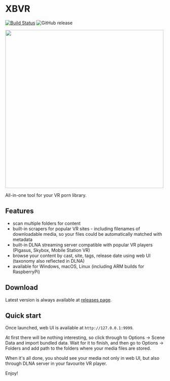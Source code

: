 # XBVR

[![Build Status](https://cloud.drone.io/api/badges/cld9x/xbvr/status.svg)](https://cloud.drone.io/cld9x/xbvr) ![GitHub release](https://img.shields.io/github/release/cld9x/xbvr.svg)

<img src="https://i.imgur.com/Q3UdJhV.jpg" width="500"/>

All-in-one tool for your VR porn library.

## Features

- scan multiple folders for content
- built-in scrapers for popular VR sites - including filenames of downloadable media, so your files could be automatically matched with metadata
- built-in DLNA streaming server compatible with popular VR players (Pigasus, Skybox, Mobile Station VR)
- browse your content by cast, site, tags, release date using web UI (taxonomy also reflected in DLNA)
- available for Windows, macOS, Linux (including ARM builds for RaspberryPi)

## Download

Latest version is always available at [releases page](https://github.com/cld9x/xbvr/releases).

## Quick start

Once launched, web UI is available at `http://127.0.0.1:9999`.

At first there will be nothing interesting, so click through to Options -> Scene Data and import bundled data. Wait for it to finish, and then go to Options -> Folders and add path to the folders where your media files are stored.

When it's all done, you should see your media not only in web UI, but also through DLNA server in your favourite VR player.

Enjoy!
